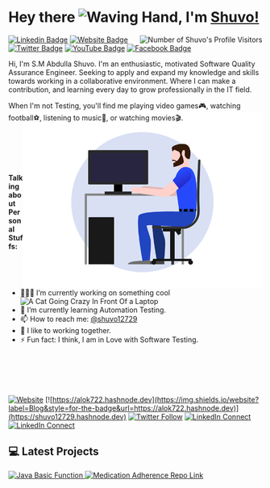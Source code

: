 
# Hey there <img src="https://github.com/shuvo12729/shuvo12729/blob/main/images/wave.gif" alt="Waving Hand" width="40">, I'm [Shuvo!](https://shuvo12729.github.io)



<img src="https://visitor-badge.laobi.icu/badge?page_id=shuvo12729.shuvo12729" alt="Number of Shuvo's Profile Visitors" align="right" />




<!--Website -->

[![Linkedin Badge](https://img.shields.io/badge/-LinkedIn-0e76a8?style=flat-square&logo=Linkedin&logoColor=white)](https://linkedin.com/in/shuvo12729)
[![Website Badge](https://img.shields.io/badge/Website-3b5998?style=flat-square&logo=google-chrome&logoColor=white)](https://shuvo12729.github.io)
[![Twitter Badge](https://img.shields.io/badge/-Twitter-00acee?style=flat-square&logo=Twitter&logoColor=white)](https://twitter.com/shuvo12729)
[![YouTube Badge](https://img.shields.io/badge/-YouTube-e4405f?style=flat-square&logo=Youtube&logoColor=white)](https://youtube.com/shuvo12729/)
[![Facebook Badge](https://img.shields.io/badge/-Facebook-0088cc?style=flat-square&logo=Facebook&logoColor=white)](https://facebook.com/shuvo12729)





























<p align="left">
Hi, I'm S.M Abdulla Shuvo. I'm an enthusiastic, motivated Software Quality Assurance Engineer. Seeking to apply and expand my knowledge
and skills towards working in a collaborative environment. Where I can make a contribution, and learning every day
to grow professionally in the IT field.
</p>
<p align="left">
When I'm not Testing, you'll find me playing video games🎮, watching football⚽, listening to music🎼, or watching movies🎬.
</p>

<img src="https://github.com/shuvo12729/shuvo/blob/main/images/developper.gif" alt="A Tester Sitting In Front Of a Computer" style="margin-top:-40px" align="right" width="475" height="350" />

<br/>
<br/>
<br/>
<br/>

**Talking about Personal Stuffs:**

<div align="left">

- 👨🏽‍💻 I’m currently working on something cool <img src="https://media.giphy.com/media/WUlplcMpOCEmTGBtBW/giphy.gif" alt="A Cat Going Crazy In Front Of a Laptop" width="40">
- 📝  I’m currently learning Automation Testing.
- 📫  How to reach me: [@shuvo12729](https://www.linkedin.com/in/shuvo12729/)
- 👯  I like to working together.
- ⚡  Fun fact: I think, I am in Love with Software Testing.

</div>

<br/>
<br/>
<br/>

<br>

[![Website](https://img.shields.io/website?label=opendevs.in&style=for-the-badge&url=https://opendevs.in)](https://opendevs.in)
[![https://alok722.hashnode.dev](https://img.shields.io/website?label=Blog&style=for-the-badge&url=https://alok722.hashnode.dev)](https://shuvo12729.hashnode.dev)
[![Twitter Follow](https://img.shields.io/twitter/follow/alok722?color=1DA1F2&logo=twitter&style=for-the-badge)](https://twitter.com/intent/follow?original_referer=https%3A%2F%2Fgithub.com%2Falok722&screen_name=alok722)
[![LinkedIn Connect](https://img.shields.io/badge/LinkedIn-Connect-blue?style=for-the-badge&logo=linkedin)](https://linkedin.com/in/shuvo12729)
[![LinkedIn Connect](https://img.shields.io/badge/LinkedIn-Connect-blue?style=for-the-badge&logo=linkedin)](https://linkedin.com/in/shuvo12729)


## 💻 Latest Projects

<div align="left">
  <a href="https://github.com/shuvo12729/Basic_Java.git">
    <img alt="Java Basic Function" src="https://github-readme-stats.vercel.app/api/pin/?username=shuvo12729&repo=developer-portfolio" />
  </a>
  <a href="https://github.com/shuvo12729/Medication-Adhearence.git">
    <img alt="Medication Adherence Repo Link" src="https://github-readme-stats.vercel.app/api/pin/?username=shuvo12729&repo=proshop" />
  </a>
</div>

